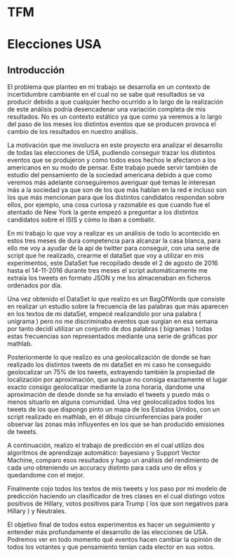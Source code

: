 # TFM
# Elecciones USA

## Introducción
El problema que planteo en mi trabajo se desarrolla en un contexto de incertidumbre cambiante  en el cual no se sabe qué resultados se va producir  debido a que cualquier hecho ocurrido a lo largo de la realización de este análisis podría desencadenar una variación completa de mis resultados. No es un contexto estático ya que como ya veremos a lo largo del paso de los meses los distintos eventos que se producen provoca el cambio de los resultados en nuestro análisis.


La motivación que me involucra en este proyecto era analizar el desarrollo de todas las elecciones de USA, pudiendo conseguir trazar los distintos eventos que se produjeron y como todos esos hechos le afectaron a los americanos en su modo de pensar. Este trabajo puede servir también de estudio del pensamiento de la sociedad americana debido a que como veremos más adelante conseguiremos  averiguar qué temas le interesan más a la sociedad ya que son de los que más hablan en la red  e incluso son los que más mencionan para que los distintos candidatos respondan sobre ellos, por ejemplo, una cosa curiosa y razonable es que cuando fue el atentado de New York la gente empezó a preguntar a los distintos candidatos sobre el ISIS y cómo lo iban a combatir.


En mi trabajo lo que voy  a realizar es un análisis de todo lo acontecido en estos tres meses de dura competencia para alcanzar la casa blanca, para ello me voy a ayudar de la api  de twitter para  conseguir, con una serie de script que he realizado, crearme el dataSet que voy a utilizar en mis experimentos, este DataSet fue recopilado desde el 2 de agosto de 2016 hasta el 14-11-2016 durante tres meses el script automáticamente me extraía los tweets en formato JSON y me los almacenaban en ficheros ordenados por día.


Una vez obtenido el DataSet lo que realizo es un BagOfWords que consiste en realizar un estudio sobre la frecuencia de las palabras que más aparecen en los textos de mi dataSet, empecé realizandolo por una palabra ( unigrama ) pero no me discriminaba eventos que surgían en esa semana por tanto decidí utilizar un conjunto de dos palabras ( bigramas ) todas estas frecuencias son representados mediante una serie de gráficas por mathlab.


Posteriormente lo que realizo es una geolocalización de donde se han realizado los distintos tweets de mi dataSet en mi caso he conseguido geolocalizar un 75% de los tweets, extrayendo también la propiedad de localización por aproximación, que aunque no consiga exactamente el lugar exacto consigo geolocalizar mediante la zona horaria, dandome una aproximación de desde donde se ha enviado el tweets y puedo más o menos situarlo en alguna comunidad. Una vez geolocalizados todos los tweets de los que dispongo pinto un mapa de los Estados Unidos, con un script realizado en mathlab, en él dibujo circunferencias para poder observar  las zonas más influyentes en los que se han producido emisiones de tweets.


A continuación, realizo el trabajo de predicción en el cual utilizo dos algoritmos de aprendizaje automático: bayesiano y  Support Vector Machine, comparo esos resultados y hago un análisis del rendimiento de cada uno obteniendo un accuracy distinto para cada uno de ellos y quedandome con el mejor.


Finalmente cojo todos los textos de mis tweets y los paso por mi modelo de predicción haciendo un clasificador de tres clases  en el cual distingo votos positivos de Hillary, votos positivos para Trump ( los que son negativos para Hillary ) y Neutrales.


El objetivo final de todos estos experimentos es  hacer un seguimiento y entender  más profundamente el desarrollo de las elecciones de USA. Podremos ver en todo momento qué eventos hacen cambiar la opinión de todos los votantes y que pensamiento tenían cada elector en sus votos.
